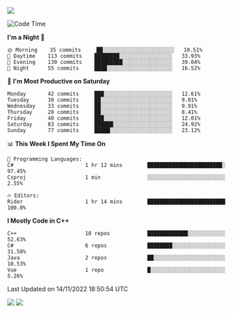 ![](https://komarev.com/ghpvc/?username=lilpidgey&color=red)
<!--START_SECTION:waka-->
![Code Time](http://img.shields.io/badge/Code%20Time-1%2C359%20hrs%2041%20mins-blue)

**I'm a Night 🦉** 

```text
🌞 Morning    35 commits     ██░░░░░░░░░░░░░░░░░░░░░░░   10.51% 
🌆 Daytime    113 commits    ████████░░░░░░░░░░░░░░░░░   33.93% 
🌃 Evening    130 commits    █████████░░░░░░░░░░░░░░░░   39.04% 
🌙 Night      55 commits     ████░░░░░░░░░░░░░░░░░░░░░   16.52%

```
📅 **I'm Most Productive on Saturday** 

```text
Monday       42 commits     ███░░░░░░░░░░░░░░░░░░░░░░   12.61% 
Tuesday      30 commits     ██░░░░░░░░░░░░░░░░░░░░░░░   9.01% 
Wednesday    33 commits     ██░░░░░░░░░░░░░░░░░░░░░░░   9.91% 
Thursday     28 commits     ██░░░░░░░░░░░░░░░░░░░░░░░   8.41% 
Friday       40 commits     ███░░░░░░░░░░░░░░░░░░░░░░   12.01% 
Saturday     83 commits     ██████░░░░░░░░░░░░░░░░░░░   24.92% 
Sunday       77 commits     █████░░░░░░░░░░░░░░░░░░░░   23.12%

```


📊 **This Week I Spent My Time On** 

```text
💬 Programming Languages: 
C#                       1 hr 12 mins        ████████████████████████░   97.45% 
Csproj                   1 min               ░░░░░░░░░░░░░░░░░░░░░░░░░   2.55%

🔥 Editors: 
Rider                    1 hr 14 mins        █████████████████████████   100.0%

```

**I Mostly Code in C++** 

```text
C++                      10 repos            █████████████░░░░░░░░░░░░   52.63% 
C#                       6 repos             ████████░░░░░░░░░░░░░░░░░   31.58% 
Java                     2 repos             ██░░░░░░░░░░░░░░░░░░░░░░░   10.53% 
Vue                      1 repo              █░░░░░░░░░░░░░░░░░░░░░░░░   5.26%

```



 Last Updated on 14/11/2022 18:50:54 UTC
<!--END_SECTION:waka-->
![](https://hit.yhype.me/github/profile?user_id=42968544)
![](https://komarev.com/ghpvc/?lilpidgey)

